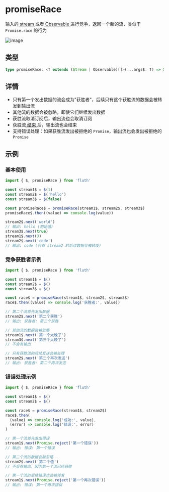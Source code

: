 # promiseRace

输入的[ stream ](/cn/api/stream#stream)或者[ Observable ](/cn/api/observable)进行竞争，返回一个新的流，类似于 `Promise.race` 的行为

![image](/promiseRace.drawio.svg)

## 类型

```typescript
type promiseRace: <T extends (Stream | Observable)[]>(...args$: T) => Stream<StreamTupleValues<T>[number]>;
```

## 详情

- 只有第一个发出数据的流会成为"获胜者"，后续只有这个获胜流的数据会被转发到输出流
- 其他流的数据会被忽略，即使它们继续发出数据
- 获胜流取消订阅后，输出流也会取消订阅
- 获胜流[ 结束 ](/cn/guide/base#结束)后，输出流也会结束
- 支持错误处理：如果获胜流发出被拒绝的 `Promise`，输出流也会发出被拒绝的 `Promise`

## 示例

### 基本使用

```typescript
import { $, promiseRace } from 'fluth'

const stream1$ = $(1)
const stream2$ = $('hello')
const stream3$ = $(false)

const promiseRace$ = promiseRace(stream1$, stream2$, stream3$)
promiseRace$.then((value) => console.log(value))

stream2$.next('world')
// 输出: hello (初始值)
stream3$.next(true)
stream1$.next(3)
stream2$.next('code')
// 输出: code (只有 stream2 的后续数据会被转发)
```

### 竞争获胜者示例

```typescript
import { $, promiseRace } from 'fluth'

const stream1$ = $()
const stream2$ = $()
const stream3$ = $()

const race$ = promiseRace(stream1$, stream2$, stream3$)
race$.then((value) => console.log('获胜者:', value))

// 第二个流首先发出数据
stream2$.next('第二个获胜')
// 输出: 获胜者: 第二个获胜

// 其他流的数据会被忽略
stream1$.next('第一个太晚了')
stream3$.next('第三个太晚了')
// 不会有输出

// 只有获胜流的后续发送会被处理
stream2$.next('第二个再次发送')
// 输出: 获胜者: 第二个再次发送
```

### 错误处理示例

```typescript
import { $, promiseRace } from 'fluth'

const stream1$ = $()
const stream2$ = $()

const race$ = promiseRace(stream1$, stream2$)
race$.then(
  (value) => console.log('成功:', value),
  (error) => console.log('错误:', error)
)

// 第一个流首先发出错误
stream1$.next(Promise.reject('第一个错误'))
// 输出: 错误: 第一个错误

// 第二个流的数据会被忽略
stream2$.next('第二个值')
// 不会有输出，因为第一个流已经获胜

// 第一个流的后续错误也会被转发
stream1$.next(Promise.reject('第一个再次错误'))
// 输出: 错误: 第一个再次错误
```
